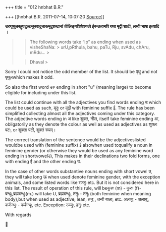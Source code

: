 +++
title = "012 hnbhat B.R."

+++
[[hnbhat B.R.	2011-07-14, 10:07:20 [Source](https://groups.google.com/g/samskrita/c/vyK6t3kYMRw)]]



  
**उरुपृथुलबहुपटुऋजुस्वादुचारूमृदुशब्दानां त्रीलिङ्गविशेषणत्वे ईबन्तत्वमपि यथा मृद्वी शाटी, लघ्वी भाषा इत्यादि ।**  

> 
> > 
> > The following words take “Ip” as ending when used as visheShaNa: > urU,pRthula, bahu, paTu, Rju, svAdu, chAru, mRdu… >
>   
> > 
> > Dhaval >
> 
> > 
> > 
> > 
> >   
> > 
> > 
> > 

Sorry I could not notice the odd member of the list. It should be पृथु and not पृथुलwhich makes it odd.

So also the first word उरु ending in short "u" (meaning large) to become eligible for including under this list.

  

The list could continue with all the adjectives you find words ending उ which could be used as such, मृदुः or मृद्वी with feminine suffix ई. The rule has been simplified collecting almost all the adjectives coming under this category. The adjective words ending in अ like शुक्ल, नील, itself take feminine ending आ, obligatorily as they denote the colour as well as used as adjectives as शुक्लः पटः, or शुक्ला पटी, शुक्लं रूपम्।



The correct translation of the sentence would be the adjectiveslisted wouldbe used with (feminine suffix) ई alsowhen used toqualify a noun in feminine gender (or otherwise they would be used as any feminine word ending in shortvowelउ), This makes in their declinations two fold forms, one with ending ई and the other ending उ.



In the case of other words substantive nouns ending with short vowel उ, they will take long ऊ when used denote feminine gender, with the exception animals, and some listed words like रज्जुः etc. But it is not considered here in this list. The result of operation of this rule, will beकुरुः (m) - कुरुः (f)- बन्धुः,ब्रह्मबन्धुः(m.) will take U, ब्रह्मबन्धूः, तनुः - तनूः (both feminine when meaning body),but when used as adjective, lean, तनुः , तन्वी बाला, etc. अलाबुः - अलाबूः, कर्कन्धुः - कर्कन्धूः, etc. Exception: रज्जुः, हनुः etc.



With regards



